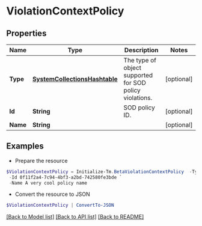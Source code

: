 # ViolationContextPolicy
## Properties

Name | Type | Description | Notes
------------ | ------------- | ------------- | -------------
**Type** | [**SystemCollectionsHashtable**](.md) | The type of object supported for SOD policy violations. | [optional] 
**Id** | **String** | SOD policy ID. | [optional] 
**Name** | **String** |  | [optional] 

## Examples

- Prepare the resource
```powershell
$ViolationContextPolicy = Initialize-Tm.BetaViolationContextPolicy  -Type ENTITLEMENT `
 -Id 0f11f2a4-7c94-4bf3-a2bd-742580fe3bde `
 -Name A very cool policy name
```

- Convert the resource to JSON
```powershell
$ViolationContextPolicy | ConvertTo-JSON
```

[[Back to Model list]](../README.md#documentation-for-models) [[Back to API list]](../README.md#documentation-for-api-endpoints) [[Back to README]](../README.md)

